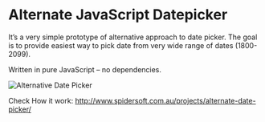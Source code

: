 Alternate JavaScript Datepicker
====================

It’s a very simple prototype of alternative approach to date picker. The goal is to provide easiest way to pick date from very wide range of dates (1800-2099).

Written in pure JavaScript – no dependencies.

![Alternative Date Picker](http://www.spidersoft.com.au/images/uploads/2015/05/date-picker.jpg)


Check How it work: <http://www.spidersoft.com.au/projects/alternate-date-picker/>
